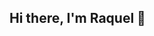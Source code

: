 ## Hi there, I'm Raquel 👋

<!--
**BillesHQ/BillesHQ** is a ✨ _special_ ✨ repository because its `README.md` (this file) appears on your GitHub profile.

Here are some ideas to get you started:

- 🔭 I’m currently working on creating a site on WordPress.
- 🌱 I’m currently learning about the basics of Backend and connecting that with what I already know.
- 👯 I’m looking to collaborate on Roblox game.
- 🤔 I’m looking for help with Projects that can help me learn more Backend
- 💬 Ask me about Music
- 😄 Pronouns: She/Her
- ⚡ Fun fact: I can play instruments!
-->
